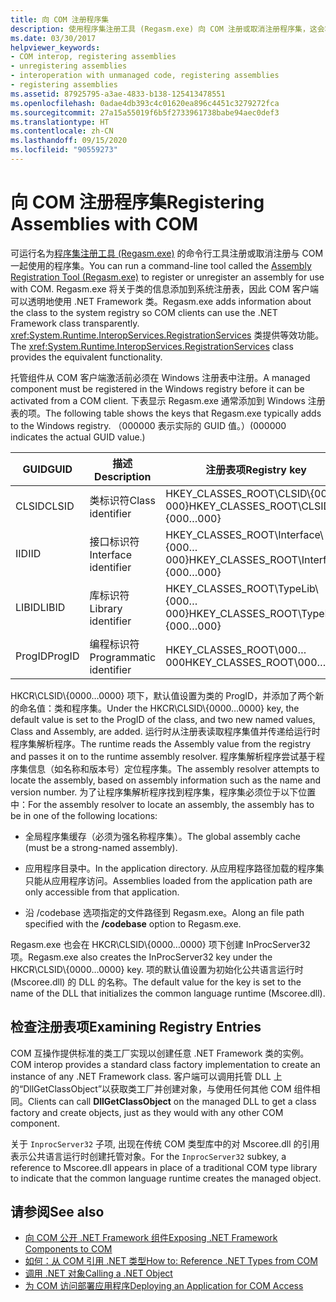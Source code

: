 ```yaml
---
title: 向 COM 注册程序集
description: 使用程序集注册工具 (Regasm.exe) 向 COM 注册或取消注册程序集，这会将关于类的信息添加到系统注册表。
ms.date: 03/30/2017
helpviewer_keywords:
- COM interop, registering assemblies
- unregistering assemblies
- interoperation with unmanaged code, registering assemblies
- registering assemblies
ms.assetid: 87925795-a3ae-4833-b138-125413478551
ms.openlocfilehash: 0adae4db393c4c01620ea896c4451c3279272fca
ms.sourcegitcommit: 27a15a55019f6b5f2733961738babe94aec0def3
ms.translationtype: HT
ms.contentlocale: zh-CN
ms.lasthandoff: 09/15/2020
ms.locfileid: "90559273"
---
```

# <a name="registering-assemblies-with-com"></a><span data-ttu-id="091a1-103">向 COM 注册程序集</span><span class="sxs-lookup"><span data-stu-id="091a1-103">Registering Assemblies with COM</span></span>
<span data-ttu-id="091a1-104">可运行名为[程序集注册工具 (Regasm.exe)](../tools/regasm-exe-assembly-registration-tool.md) 的命令行工具注册或取消注册与 COM 一起使用的程序集。</span><span class="sxs-lookup"><span data-stu-id="091a1-104">You can run a command-line tool called the [Assembly Registration Tool (Regasm.exe)](../tools/regasm-exe-assembly-registration-tool.md) to register or unregister an assembly for use with COM.</span></span> <span data-ttu-id="091a1-105">Regasm.exe 将关于类的信息添加到系统注册表，因此 COM 客户端可以透明地使用 .NET Framework 类。</span><span class="sxs-lookup"><span data-stu-id="091a1-105">Regasm.exe adds information about the class to the system registry so COM clients can use the .NET Framework class transparently.</span></span> <span data-ttu-id="091a1-106"><xref:System.Runtime.InteropServices.RegistrationServices> 类提供等效功能。</span><span class="sxs-lookup"><span data-stu-id="091a1-106">The <xref:System.Runtime.InteropServices.RegistrationServices> class provides the equivalent functionality.</span></span>  
  
 <span data-ttu-id="091a1-107">托管组件从 COM 客户端激活前必须在 Windows 注册表中注册。</span><span class="sxs-lookup"><span data-stu-id="091a1-107">A managed component must be registered in the Windows registry before it can be activated from a COM client.</span></span> <span data-ttu-id="091a1-108">下表显示 Regasm.exe 通常添加到 Windows 注册表的项。</span><span class="sxs-lookup"><span data-stu-id="091a1-108">The following table shows the keys that Regasm.exe typically adds to the Windows registry.</span></span> <span data-ttu-id="091a1-109">（000000 表示实际的 GUID 值。）</span><span class="sxs-lookup"><span data-stu-id="091a1-109">(000000 indicates the actual GUID value.)</span></span>  
  
|<span data-ttu-id="091a1-110">GUID</span><span class="sxs-lookup"><span data-stu-id="091a1-110">GUID</span></span>|<span data-ttu-id="091a1-111">描述</span><span class="sxs-lookup"><span data-stu-id="091a1-111">Description</span></span>|<span data-ttu-id="091a1-112">注册表项</span><span class="sxs-lookup"><span data-stu-id="091a1-112">Registry key</span></span>|  
|----------|-----------------|------------------|  
|<span data-ttu-id="091a1-113">CLSID</span><span class="sxs-lookup"><span data-stu-id="091a1-113">CLSID</span></span>|<span data-ttu-id="091a1-114">类标识符</span><span class="sxs-lookup"><span data-stu-id="091a1-114">Class identifier</span></span>|<span data-ttu-id="091a1-115">HKEY_CLASSES_ROOT\CLSID\\{000…000}</span><span class="sxs-lookup"><span data-stu-id="091a1-115">HKEY_CLASSES_ROOT\CLSID\\{000…000}</span></span>|  
|<span data-ttu-id="091a1-116">IID</span><span class="sxs-lookup"><span data-stu-id="091a1-116">IID</span></span>|<span data-ttu-id="091a1-117">接口标识符</span><span class="sxs-lookup"><span data-stu-id="091a1-117">Interface identifier</span></span>|<span data-ttu-id="091a1-118">HKEY_CLASSES_ROOT\Interface\\{000…000}</span><span class="sxs-lookup"><span data-stu-id="091a1-118">HKEY_CLASSES_ROOT\Interface\\{000…000}</span></span>|  
|<span data-ttu-id="091a1-119">LIBID</span><span class="sxs-lookup"><span data-stu-id="091a1-119">LIBID</span></span>|<span data-ttu-id="091a1-120">库标识符</span><span class="sxs-lookup"><span data-stu-id="091a1-120">Library identifier</span></span>|<span data-ttu-id="091a1-121">HKEY_CLASSES_ROOT\TypeLib\\{000…000}</span><span class="sxs-lookup"><span data-stu-id="091a1-121">HKEY_CLASSES_ROOT\TypeLib\\{000…000}</span></span>|  
|<span data-ttu-id="091a1-122">ProgID</span><span class="sxs-lookup"><span data-stu-id="091a1-122">ProgID</span></span>|<span data-ttu-id="091a1-123">编程标识符</span><span class="sxs-lookup"><span data-stu-id="091a1-123">Programmatic identifier</span></span>|<span data-ttu-id="091a1-124">HKEY_CLASSES_ROOT\000…000</span><span class="sxs-lookup"><span data-stu-id="091a1-124">HKEY_CLASSES_ROOT\000…000</span></span>|  
  
 <span data-ttu-id="091a1-125">HKCR\CLSID\\{0000…0000} 项下，默认值设置为类的 ProgID，并添加了两个新的命名值：类和程序集。</span><span class="sxs-lookup"><span data-stu-id="091a1-125">Under the HKCR\CLSID\\{0000…0000} key, the default value is set to the ProgID of the class, and two new named values, Class and Assembly, are added.</span></span> <span data-ttu-id="091a1-126">运行时从注册表读取程序集值并传递给运行时程序集解析程序。</span><span class="sxs-lookup"><span data-stu-id="091a1-126">The runtime reads the Assembly value from the registry and passes it on to the runtime assembly resolver.</span></span> <span data-ttu-id="091a1-127">程序集解析程序尝试基于程序集信息（如名称和版本号）定位程序集。</span><span class="sxs-lookup"><span data-stu-id="091a1-127">The assembly resolver attempts to locate the assembly, based on assembly information such as the name and version number.</span></span> <span data-ttu-id="091a1-128">为了让程序集解析程序找到程序集，程序集必须位于以下位置中：</span><span class="sxs-lookup"><span data-stu-id="091a1-128">For the assembly resolver to locate an assembly, the assembly has to be in one of the following locations:</span></span>  
  
- <span data-ttu-id="091a1-129">全局程序集缓存（必须为强名称程序集）。</span><span class="sxs-lookup"><span data-stu-id="091a1-129">The global assembly cache (must be a strong-named assembly).</span></span>  
  
- <span data-ttu-id="091a1-130">应用程序目录中。</span><span class="sxs-lookup"><span data-stu-id="091a1-130">In the application directory.</span></span> <span data-ttu-id="091a1-131">从应用程序路径加载的程序集只能从应用程序访问。</span><span class="sxs-lookup"><span data-stu-id="091a1-131">Assemblies loaded from the application path are only accessible from that application.</span></span>  
  
- <span data-ttu-id="091a1-132">沿 /codebase 选项指定的文件路径到 Regasm.exe。</span><span class="sxs-lookup"><span data-stu-id="091a1-132">Along an file path specified with the **/codebase** option to Regasm.exe.</span></span>  
  
 <span data-ttu-id="091a1-133">Regasm.exe 也会在 HKCR\CLSID\\{0000…0000} 项下创建 InProcServer32 项。</span><span class="sxs-lookup"><span data-stu-id="091a1-133">Regasm.exe also creates the InProcServer32 key under the HKCR\CLSID\\{0000…0000} key.</span></span> <span data-ttu-id="091a1-134">项的默认值设置为初始化公共语言运行时 (Mscoree.dll) 的 DLL 的名称。</span><span class="sxs-lookup"><span data-stu-id="091a1-134">The default value for the key is set to the name of the DLL that initializes the common language runtime (Mscoree.dll).</span></span>  
  
## <a name="examining-registry-entries"></a><span data-ttu-id="091a1-135">检查注册表项</span><span class="sxs-lookup"><span data-stu-id="091a1-135">Examining Registry Entries</span></span>  
 <span data-ttu-id="091a1-136">COM 互操作提供标准的类工厂实现以创建任意 .NET Framework 类的实例。</span><span class="sxs-lookup"><span data-stu-id="091a1-136">COM interop provides a standard class factory implementation to create an instance of any .NET Framework class.</span></span> <span data-ttu-id="091a1-137">客户端可以调用托管 DLL 上的“DllGetClassObject”以获取类工厂并创建对象，与使用任何其他 COM 组件相同。</span><span class="sxs-lookup"><span data-stu-id="091a1-137">Clients can call **DllGetClassObject** on the managed DLL to get a class factory and create objects, just as they would with any other COM component.</span></span>  
  
 <span data-ttu-id="091a1-138">关于 `InprocServer32` 子项, 出现在传统 COM 类型库中的对 Mscoree.dll 的引用表示公共语言运行时创建托管对象。</span><span class="sxs-lookup"><span data-stu-id="091a1-138">For the `InprocServer32` subkey, a reference to Mscoree.dll appears in place of a traditional COM type library to indicate that the common language runtime creates the managed object.</span></span>  
  
## <a name="see-also"></a><span data-ttu-id="091a1-139">请参阅</span><span class="sxs-lookup"><span data-stu-id="091a1-139">See also</span></span>

- [<span data-ttu-id="091a1-140">向 COM 公开 .NET Framework 组件</span><span class="sxs-lookup"><span data-stu-id="091a1-140">Exposing .NET Framework Components to COM</span></span>](exposing-dotnet-components-to-com.md)
- [<span data-ttu-id="091a1-141">如何：从 COM 引用 .NET 类型</span><span class="sxs-lookup"><span data-stu-id="091a1-141">How to: Reference .NET Types from COM</span></span>](how-to-reference-net-types-from-com.md)
- <span data-ttu-id="091a1-142">[调用 .NET 对象](/previous-versions/dotnet/netframework-4.0/8hw8h46b(v=vs.100))</span><span class="sxs-lookup"><span data-stu-id="091a1-142">[Calling a .NET Object](/previous-versions/dotnet/netframework-4.0/8hw8h46b(v=vs.100))</span></span>
- <span data-ttu-id="091a1-143">[为 COM 访问部署应用程序](/previous-versions/dotnet/netframework-4.0/c2850st8(v=vs.100))</span><span class="sxs-lookup"><span data-stu-id="091a1-143">[Deploying an Application for COM Access](/previous-versions/dotnet/netframework-4.0/c2850st8(v=vs.100))</span></span>

